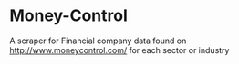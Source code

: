 # Money-Control
A scraper for Financial company data found on http://www.moneycontrol.com/ for each sector or industry
